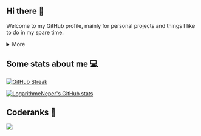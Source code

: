 <div align="right">
  <img src="https://komarev.com/ghpvc/?username=LogarithmeNeper&style=plastic&color=red" alt=""/>
</div>

## Hi there 👋

Welcome to my GitHub profile, mainly for personal projects and things I like to do in my spare time. 
<details>
  <summary>More</summary>
   <ul>
    <li> My username was chosen when I heard about logarithms for the first time, which was a convenient way (for me) to get rid of useless powers in functions. I am not really sure why that trick had such an effect on me, yet it was great so I decided to name me like that. Apart from that, my real name is Pierre, I am currently in my last year of studies for the Computer Science department in INSA Lyon (namely IF for InFormatique), and hopefully I will soon work for my end-of-studies internship.</li>
    <li>I also work in Philosophy in Université Jean Moulin Lyon 3, with a dissertation revolving around abstraction principles (in the way Peano's school and Frege both defined it) and creative definitions _à la_ Weyl. This work revolves around the very concept of defining new objects upon an equivalence relation, and some philosophical and technical problems that may be hidden there.</li>
  </ul> 
</details>

## Some stats about me 💻

[![GitHub Streak](https://github-readme-streak-stats.herokuapp.com/?user=LogarithmeNeper)](https://git.io/streak-stats)

[![LogarithmeNeper's GitHub stats](https://github-readme-stats.vercel.app/api?username=LogarithmeNeper)](https://github.com/anuraghazra/github-readme-stats)

## Coderanks 🚦
<!-- Maybe not useful
<img
  src="https://cr-ss-service.azurewebsites.net/api/ScreenShot?widget=summary&username=LogarithmeNeper&badges=2&show-avatar=false&style=--header-bg-color:%23000;--border-radius:10px"
/>
-->
<img
  src="https://cr-skills-chart-widget.azurewebsites.net/api/api?username=LogarithmeNeper&padding=10"
/>

<!--
**LogarithmeNeper/LogarithmeNeper** is a ✨ _special_ ✨ repository because its `README.md` (this file) appears on your GitHub profile.

Here are some ideas to get you started:

- 🔭 I’m currently working on ...
- 🌱 I’m currently learning ...
- 👯 I’m looking to collaborate on ...
- 🤔 I’m looking for help with ...
- 💬 Ask me about ...
- 📫 How to reach me: ...
- 😄 Pronouns: ...
- ⚡ Fun fact: ...
-->
